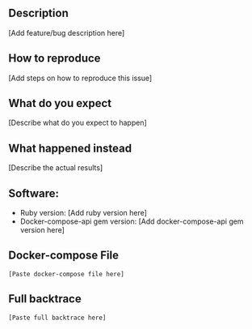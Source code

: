 ## Description

[Add feature/bug description here]

## How to reproduce

[Add steps on how to reproduce this issue]

## What do you expect

[Describe what do you expect to happen]

## What happened instead

[Describe the actual results]

## Software:

- Ruby version: [Add ruby version here]
- Docker-compose-api gem version: [Add docker-compose-api gem version here]

## Docker-compose File

```text
[Paste docker-compose file here]
```

## Full backtrace

```text
[Paste full backtrace here]
```
